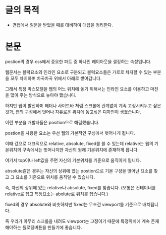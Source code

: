 # 글의 목적

- 면접에서 질문을 받았을 때를 대비하여 대답을 정리한다.

# 본문

postion의 경우 css에서 중요한 파트 중 하나인 레이아웃을 결정하는 속성입니다.

웹문서는 블럭요소와 인라인 요소로 구분되고 블럭요소들은 가로로 차지할 수 있는 부분을 모두 차지하며 차곡차곡 위에서 아래로 쌓여갑니다.

그래서 특정 박스모델을 웹의 어느 위치에 놓기 위해서는 인라인 요소를 이용하고 마진을 많이 주는 방식으로 놓아야 했습니다.

하지만 웹이 발전하며 헤더나 사이드바 처럼 스크롤에 관계없이 계속 고정시켜두고 싶은 것과, 웹의 구성에서 벗어나 자유로운 위치에 놓고싶은 디자인이 생겼습니다. 

이런 부분을 개발자들은 position으로 해결했습니다.

postion을 사용한 요소는 우선 웹의 기본적인 구성에서 벗어나게 됩니다.

이때 값으로 대표적으로 relative, absolute, fixed를 쓸 수 있는데 relative는 웹의 기본위치의 구속에서는 벗어나지만 자신의 원래 기본위치에 존재하게 됩니다. 

여기서 top이나 left값을 주면 자신의 기본위치를 기준으로 움직이게 됩니다.

absolute같은 경우는 자신의 상위에 있는 postion으로 기본 구성을 벗어난 요소를 찾고 그 요소를 기준으로 위치를 움직일 수 있습니다.

즉, 자신의 상위에 있는 relative나 absolute, fixed를 찾습니다. (보통은 컨테이너를 relative로 잡고 특정요소는 abolute로 위치를 잡습니다.)

fixed의 경우 absolute와 비슷하지만 fixed는 무조건 viewport를 기준으로 배치됩니다.

즉 우리가 아무리 스크롤을 내려도 viewport는 고정이기 때문에 특정위치에 계속 존재해야하는 플로팅버튼을 만들기에 좋습니다.
